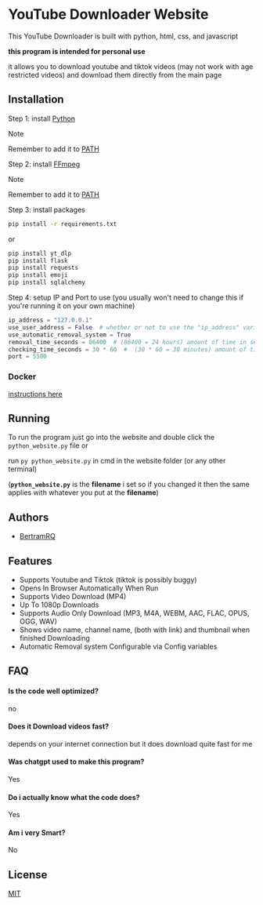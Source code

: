 
# YouTube Downloader Website

This YouTube Downloader is built with python, html, css, and javascript

**this program is intended for personal use**

it allows you to download youtube and tiktok videos (may not work with age restricted videos) and download them directly from the main page


## Installation

Step 1: install [Python](https://www.python.org/downloads/)

> [!NOTE]
> Remember to add it to [PATH](https://phoenixnap.com/kb/add-python-to-path)

Step 2: install [FFmpeg](https://phoenixnap.com/kb/ffmpeg-windows)

> [!NOTE]
> Remember to add it to [PATH](https://phoenixnap.com/kb/ffmpeg-windows#Step_3_Add_FFmpeg_to_PATH)

Step 3: install packages

```bash
pip install -r requirements.txt
```

or 

```bash
pip install yt_dlp
pip install flask
pip install requests
pip install emoji
pip install sqlalchemy
```

Step 4: setup IP and Port to use (you usually won't need to change this if you're running it on your own machine)

```python
ip_address = "127.0.0.1"
use_user_address = False  # whether or not to use the "ip_address" variable this will just get the ip that the user connected to aka the website then uses that instead of "ip_address"
use_automatic_removal_system = True
removal_time_seconds = 86400  # (86400 = 24 hours) amount of time in seconds that the file should remain when it exceeds this time it will be deleted aslong as "use_automatic_removal_system" is used
checking_time_seconds = 30 * 60  #  (30 * 60 = 30 minutes) amount of time in seconds between checks for file removal
port = 5500
```


### Docker

[instructions here](https://hub.docker.com/r/bertramrq/python-yt-downloader-website)


## Running

To run the program just go into the website and double click the `python_website.py` file or 

run `py python_website.py` in cmd in the website folder (or any other terminal) 

(**`python_website.py`** is the **filename** i set so if you changed it then the same applies with whatever you put at the **filename**)
## Authors

- [BertramRQ](https://github.com/Bertram-RQ)


## Features


- Supports Youtube and Tiktok (tiktok is possibly buggy)
- Opens In Browser Automatically When Run
- Supports Video Download (MP4)
- Up To 1080p Downloads
- Supports Audio Only Download (MP3, M4A, WEBM, AAC, FLAC, OPUS, OGG, WAV)
- Shows video name, channel name, (both with link) and thumbnail when finished Downloading
- Automatic Removal system Configurable via Config variables


## FAQ

#### Is the code well optimized?

no


#### Does it Download videos fast?

depends on your internet connection but it does download quite fast for me


#### Was chatgpt used to make this program?

Yes

#### Do i actually know what the code does?

Yes

#### Am i very Smart?

No


## License

[MIT](https://github.com/Bertram-RQ/python_youtube_downloader_website/blob/main/LICENSE)


